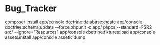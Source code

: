 Bug_Tracker
========================

composer install
app/console doctrine:database:create
app/console doctrine:schema:update --force
phpunit -c app/
phpcs --standard=PSR2 src/ --ignore="Resources"
app/console doctrine:fixtures:load
app/console assets:install
app/console assetic:dump
